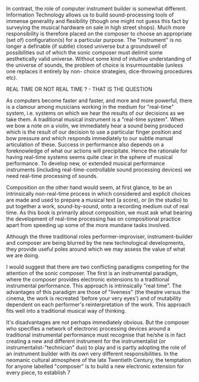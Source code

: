In contrast, the role of computer instrument builder is somewhat different. Information Technology allows us to build sound-processing tools of immense generality and flexibility (though one might not guess this fact by surveying the musical hardware on sale in high street shops). Much more responsibility is therefore placed on the composer to choose an appropriate (set of) configuration(s) for a particular purpose. The "instrument" is no longer a definable (if subtle) closed universe but a groundswell of possibilities out of which the sonic composer must delimit some aesthetically valid universe. Without some kind of intuitive understanding of the universe of sounds, the problem of choice is insurmountable (unless one replaces it entirely by non- choice strategies, dice-throwing procedures etc).

REAL TIME OR NOT REAL TIME ? - THAT IS THE QUESTION

As computers become faster and faster, and more and more powerful, there is a clamour among musicians working in the medium for "real-time" system, i.e. systems on which we hear the results of our decisions as we take them. A traditional musical instrument is a "real-time system". When we bow a note on a violin, we immediately hear a sound being produced which is the result of our decision to use a particular finger position and bow pressure and which responds immediately to our subtle manual articulation of these. Success in performance also depends on a foreknowledge of what our actions will precipitate. Hence the rationale for having real-time systems seems quite clear in the sphere of musical performance. To develop new, or extended musical performance instruments (including real-time-controllable sound processing devices) we need real-time processing of sounds.

Composition on the other hand would seem, at first glance, to be an intrinsically non-real-time process in which considered and explicit choices are made and used to prepare a musical text (a score), or (in the studio) to put together a work, sound-by-sound, onto a recording medium out of real time. As this book is primarily about composition, we must ask what bearing the development of real-time processing has on compositional practice apart from speeding up some of the more mundane tasks involved.

Although the three traditional roles performer-improviser, instrument-builder and composer are being blurred by the new technological developments, they provide useful poles around which we may assess the value of what we are doing.

I would suggest that there are two conflicting paradigms competing for the attention of the sonic composer. The first is an instrumental paradigm, where the composer provides electronic extensions to a traditional instrumental performance. This approach is intrinsically "real time". The advantages of this paradigm are those of "liveness" (the theatre versus the cinema, the work is recreated 'before your very eyes') and of mutability dependent on each performer's reinterpretation of the work. This approach fits well into a traditional musical way of thinking.

It's disadvantages are not perhaps immediately obvious. But the composer who specifies a network of electronic processing devices around a traditional instrumental performance must recognise that he/she is in fact creating a new and different instrument for the instrumentalist (or instrumentalist-"technician" duo) to play and is partly adopting the role of an instrument builder with its own very different responsibilities. In the neomanic cultural atmosphere of the late Twentieth Century, the temptation for anyone labelled "composer" is to build a new electronic extension for every piece, to establish
<page>7</page>
